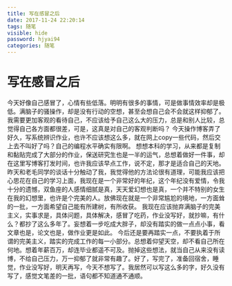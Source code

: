 ```yaml
---
title: 写在感冒之后
date: 2017-11-24 22:20:14
tags: 随笔
visible: hide
password: hjyai94
categories: 随笔
---
```

# 写在感冒之后
  今天好像自己感冒了，心情有些低落。明明有很多的事情，可是做事情效率却是极低。满脑子的骚操作，却是没有行动的空想，甚至会想自己会不会就这样抑郁了。我需要更加客观的看待自己，不应该给予自己这么大的压力，总是和别人比较，总觉得自己各方面都很差，可是，这真是对自己的客观判断吗？
  今天操作博客弄了好久，写系统辨识作业，也许不应该想这么多，就在网上copy一些代码，然后交上去不叫好了吗？自己的编程水平确实有限啊。
想想本科的学习，从来都是复制和黏贴完成了大部分的作业，保送研究生也是一半的运气，总想着做好一件事，却在这里写博客打发时间，也许我应该早点工作，说不定，那才是适合自己的天地。
  昨天和老毛同学的谈话十分触动了我，我觉得他的方法论很有道理，可能我应该把心思花在自己的学习上面，我现在是一个非常好的年纪，这个年纪没有爱情，令我十分的遗憾，双鱼座的人感情细腻是真，天天爱幻想也是真，一个并不特别的女生在我的幻想里，也许是个完美的人。放佛现在就是一个非常尴尬的境地，一方面耸的一批，一方面希望自己能有所建树，有所收获。
  我现在应该抛弃满脑子的完美主义，实事求是，具体问题，具体解决，感冒了吃药，作业没写好，就抄嘛，有什么？都抄了这么多年了。妄想着一步吃成大胖子，却没有踏实的做一点点小事，看文章也是，论文也是，做作业更是如此。
  今后还是要再踏实一点，不要执着于所谓的完美主义，踏实的完成工作的每一小部分。总想着仰望天空，却不看自己所在何地。想着年薪百万，却连毕业都遥不可及。抛掉这些想法，就当自己从来没有读博，不给自己压力，万一抑郁了就非常有趣了。好了，写完了，准备回宿舍，睡觉，作业没写好，明天再写，今天不想写了。我居然可以写这么多的字，好久没有写了，感觉文笔差的一批，语句都不知道通不通顺。
